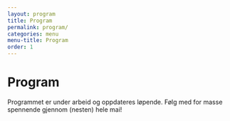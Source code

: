 ```yaml
---
layout: program
title: Program
permalink: program/
categories: menu
menu-title: Program
order: 1
---
```

# Program

Programmet er under arbeid og oppdateres løpende. Følg med for masse spennende gjennom (nesten) hele mai!
